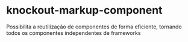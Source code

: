 # knockout-markup-component
Possibilita a reutilização de componentes de forma eficiente, tornando todos os componentes independentes de frameworks
